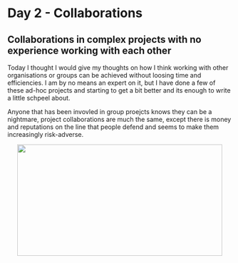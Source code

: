 # Day 2 - Collaborations

## Collaborations in complex projects with no experience working with each other
Today I thought I would give my thoughts on how I think working with other organisations or groups can be achieved without loosing time and efficiencies. I am by no means an expert on it, but I have done a few of these ad-hoc projects and starting to get a bit better and its enough to write a little schpeel about. 

Anyone that has been invovled in group proejcts knows they can be a nightmare, project collaborations are much the same, except there is money and reputations on the line that people defend and seems to make them increasingly risk-adverse.

<p align="center">
  <img width="460" height="250" src="https://img.memecdn.com/group-projects_o_188996.jpg">
</p>

